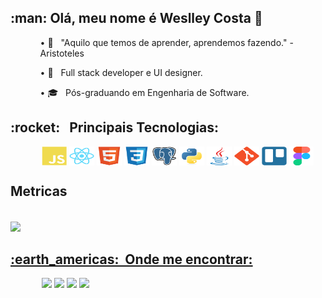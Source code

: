 <div class="container">
<!--   <p> leia em português <a href="https://github.com/wesscosta-dev/wesscosta-dev-pt/blob/main/README.md">clicando aqui.</a> </p> -->

<h2> :man: Olá, meu nome é Weslley Costa 👋 </h2>
    <ul>
        <ol> • 🤔 &nbsp; "Aquilo que temos de aprender, aprendemos fazendo." - Aristoteles </ol>
        <ol> • 🤔 &nbsp; Full stack developer e UI designer.</ol>
        <ol> • 🎓 &nbsp; Pós-graduando em Engenharia de Software.</ol>
    </ul>

  
  <h2> :rocket: &nbsp; Principais Tecnologias: </h2>
  
   <div style="padding-left:50px">
        <img align="center" alt="Js" height="30" width="40" src="https://raw.githubusercontent.com/devicons/devicon/master/icons/javascript/javascript-plain.svg"> 
        <img align="center" alt="React" height="30" width="40" src="https://github.com/devicons/devicon/blob/master/icons/react/react-original.svg">   
        <img align="center" alt="HTML" height="30" width="40" src="https://raw.githubusercontent.com/devicons/devicon/master/icons/html5/html5-original.svg">
        <img align="center" alt="CSS" height="30" width="40" src="https://raw.githubusercontent.com/devicons/devicon/master/icons/css3/css3-original.svg">
        <img align="center" alt="Postgresql" height="30" width="40" src="https://github.com/devicons/devicon/blob/master/icons/postgresql/postgresql-original.svg">
        <img align="center" alt="Python" height="30" width="40" src="https://raw.githubusercontent.com/devicons/devicon/master/icons/python/python-original.svg">
        <img align="center" alt="Java" height="30" width="40" src="https://raw.githubusercontent.com/devicons/devicon/master/icons/java/java-original.svg">
        <img align="center" alt="Git" height="30" width="40" src="https://github.com/devicons/devicon/blob/master/icons/git/git-original.svg">
        <img align="center" alt="trello" height="30" width="40" src="https://github.com/devicons/devicon/blob/master/icons/trello/trello-plain.svg">
        <img align="center" alt="Figma" height="30" width="40" src="https://github.com/devicons/devicon/blob/master/icons/figma/figma-original.svg">
</div>
   
<div>
    <h2>Metricas<h2>
    <a href="https://github.com/wesscosta"/>
    <img align="center" height="180em" src="https://github-readme-stats.vercel.app/api?username=wesscosta&show_icons=true&&include_all_commits=true&count_private=true&title_color=67E480&bg_color=191622&text_color=E1E1E6&icon_color=988BC7&border_color=44475a">
</div>

 <h2> :earth_americas: &nbsp;Onde me encontrar: </h2> 
 <div style="padding-left:50px">
    <a href="https://www.linkedin.com/in/weslleycosta/" target="_blank"><img src="https://img.shields.io/badge/-LinkedIn-%230077B5?style=for-the-badge&logo=linkedin&logoColor=white" target="_blank"></a>
    <a href="https://www.behance.net/wess" target="_blank"><img src="https://img.shields.io/badge/Behance-1769ff?style=for-the-badge&logo=behance&logoColor=white" target="_blank"></a>
     <a href="https://twitter.com/_wesscosta" target="_blank"><img src="https://img.shields.io/badge/twitter-1769ff?style=for-the-badge&logo=twitter&logoColor=white" target="_blank"></a>
      <a href="https://weslleycosta.com" target="_blank"><img src="https://img.shields.io/badge/Website-1769ff?style=for-the-badge&logoColor=white" target="_blank"></a>

     
</div>
 
</div>
